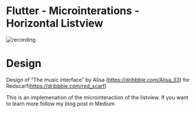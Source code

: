 # Flutter - Microinterations - Horizontal Listview

![recording](recording.gif)


# Design

Design of “The music interface” by Alisa (https://dribbble.com/Alisa_33) for Redscarf(https://dribbble.com/red_scarf)

This is an implemenation of the microinteraction of the listview. If you want to learn more follow my blog post in Medium

